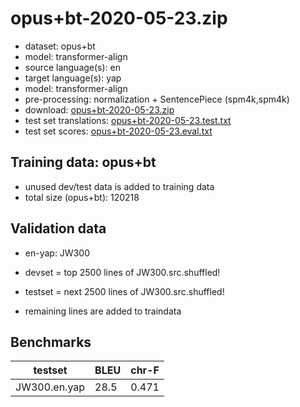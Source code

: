 # opus+bt-2020-05-23.zip

* dataset: opus+bt
* model: transformer-align
* source language(s): en
* target language(s): yap
* model: transformer-align
* pre-processing: normalization + SentencePiece (spm4k,spm4k)
* download: [opus+bt-2020-05-23.zip](https://object.pouta.csc.fi/OPUS-MT-models/en-yap/opus+bt-2020-05-23.zip)
* test set translations: [opus+bt-2020-05-23.test.txt](https://object.pouta.csc.fi/OPUS-MT-models/en-yap/opus+bt-2020-05-23.test.txt)
* test set scores: [opus+bt-2020-05-23.eval.txt](https://object.pouta.csc.fi/OPUS-MT-models/en-yap/opus+bt-2020-05-23.eval.txt)

## Training data:  opus+bt

* unused dev/test data is added to training data
* total size (opus+bt): 120218


## Validation data

* en-yap: JW300

* devset = top 2500  lines of JW300.src.shuffled!
* testset = next 2500  lines of JW300.src.shuffled!
* remaining lines are added to traindata

## Benchmarks

| testset               | BLEU  | chr-F |
|-----------------------|-------|-------|
| JW300.en.yap 	| 28.5 	| 0.471 |

